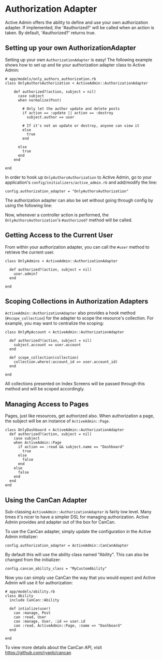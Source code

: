 # Authorization Adapter

Active Admin offers the ability to define and use your own authorization 
adapter. If implemented, the '#authorized?' will be called when an action is 
taken. By default, '#authorized?' returns true.

## Setting up your own AuthorizationAdapter

Setting up your own `AuthorizationAdapter` is easy! The following example shows 
how to set up and tie your authorization adapter class to Active Admin:

    # app/models/only_authors_authorization.rb
    class OnlyAuthorsAuthorization < ActiveAdmin::AuthorizationAdapter

        def authorized?(action, subject = nil)
          case subject
          when normalize(Post)

            # Only let the author update and delete posts
            if action == :update || action == :destroy
              subject.author == user

            # If it's not an update or destroy, anyone can view it
            else
              true
            end

          else
            true
          end
        end

    end

In order to hook up `OnlyAuthorsAuthorization` to Active Admin, go to your 
application's `config/initializers/active_admin.rb` and add/modify the line:

    config.authorization_adapter = "OnlyAuthorsAuthorization"

The authorization adapter can also be set without going through config by 
using the following line:

Now, whenever a controller action is performed, the `OnlyAuthorsAuthorization`'s
`#authorized?` method will be called.

## Getting Access to the Current User

From within your authorization adapter, you can call the `#user` method to 
retrieve the current user.

    class OnlyAdmins < ActiveAdmin::AuthorizationAdapter

      def authorized?(action, subject = nil)
        user.admin?
      end

    end

## Scoping Collections in Authorization Adapters

`ActiveAdmin::AuthorizationAdapter` also provides a hook method (`#scope_collection`) 
for the adapter to scope the resource's collection. For example, you may want to 
centralize the scoping:

    class OnlyMyAccount < ActiveAdmin::AuthorizationAdapter

      def authorized?(action, subject = nil)
        subject.account == user.account
      end

      def scope_collection(collection)
        collection.where(:account_id => user.account_id)
      end

    end

All collections presented on Index Screens will be passed through this method
and will be scoped accordingly.

## Managing Access to Pages

Pages, just like resources, get authorized also. When authorization a page, the
subject will be an instance of `ActiveAdmin::Page`.

    class OnlyDashboard < ActiveAdmin::AuthorizationAdapter
      def authorized?(action, subject = nil)
        case subject
        when ActiveAdmin::Page
          if action == :read && subject.name == "Dashboard"
            true
          else
            false
          end
        else
          false
        end
      end
    end

## Using the CanCan Adapter

Sub-classing `ActiveAdmin::AuthorizationAdapter` is fairly low level. Many times
it's nicer to have a simpler DSL for managing authorization. Active Admin
provides and adapter out of the box for CanCan.

To use the CanCan adapter, simply update the configuration in the Active Admin
initializer:

    config.authorization_adapter = ActiveAdmin::CanCanAdapter

By default this will use the ability class named "Ability". This can also be
changed from the initializer:

    config.cancan_ability_class = "MyCustomAbility"

Now you can simply use CanCan the way that you would expect and Active Admin
will use it for authorization:

    # app/models/ability.rb
    class Ability
      include CanCan::Ability

      def intialize(user)
        can :manage, Post
        can :read, User
        can :manage, User, :id => user.id
        can :read, ActiveAdmin::Page, :name => "Dashboard"
      end

    end

To view more details about the CanCan API, visit https://github.com/ryanb/cancan
